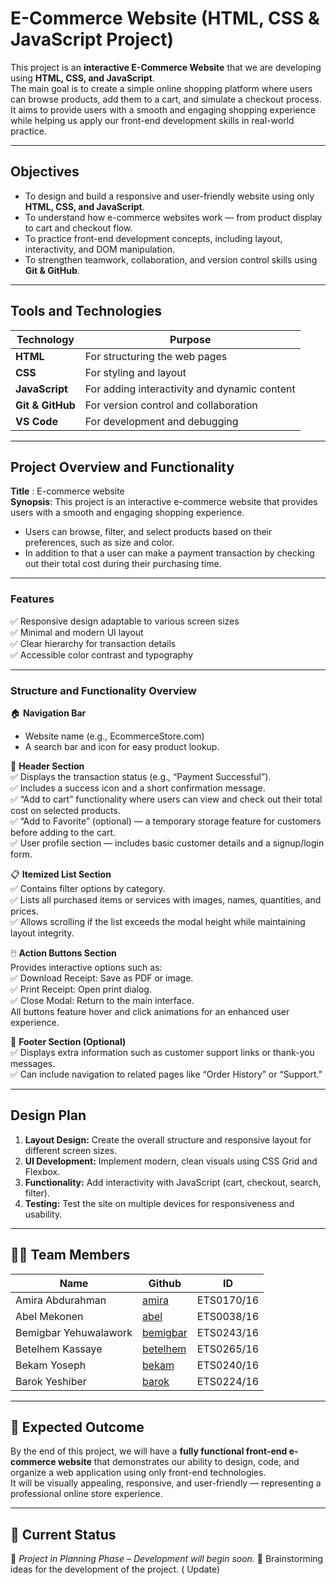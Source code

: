 #  E-Commerce Website (HTML, CSS & JavaScript Project)

This project is an **interactive E-Commerce Website** that we are developing using **HTML, CSS, and JavaScript**.  
The main goal is to create a simple online shopping platform where users can browse products, add them to a cart, and simulate a checkout process.  
It aims to provide users with a smooth and engaging shopping experience while helping us apply our front-end development skills in real-world practice.

---

##  Objectives
- To design and build a responsive and user-friendly website using only **HTML, CSS, and JavaScript**.  
- To understand how e-commerce websites work — from product display to cart and checkout flow.  
- To practice front-end development concepts, including layout, interactivity, and DOM manipulation.  
- To strengthen teamwork, collaboration, and version control skills using **Git & GitHub**.

---

## Tools and Technologies
| Technology | Purpose |
|-------------|----------|
| **HTML** | For structuring the web pages |
| **CSS** | For styling and layout |
| **JavaScript** | For adding interactivity and dynamic content |
| **Git & GitHub** | For version control and collaboration |
| **VS Code** | For development and debugging |

---

##  Project Overview and Functionality

**Title** :  E-commerce website <br>
**Synopsis**: This project is an interactive e-commerce website that provides users with a smooth and engaging shopping experience.<br>
+ Users can browse, filter, and select products based on their preferences, such as size and color.<br>
+ In addition to that a user can make a payment transaction by checking out their total cost during their purchasing time.<br>

---

###  Features
✅ Responsive design adaptable to various screen sizes<br>
✅ Minimal and modern UI layout<br>
✅ Clear hierarchy for transaction details<br>
✅ Accessible color contrast and typography<br>

---

###  Structure and Functionality Overview

🏠 **Navigation Bar**  
- Website name (e.g., EcommerceStore.com)<br>
- A search bar and icon for easy product lookup.<br>

🧾 **Header Section**  
✅ Displays the transaction status (e.g., “Payment Successful”).<br>
✅ Includes a success icon and a short confirmation message.<br>
✅ “Add to cart” functionality where users can view and check out their total cost on selected products.<br>
✅ “Add to Favorite” (optional) — a temporary storage feature for customers before adding to the cart.<br>
✅ User profile section — includes basic customer details and a signup/login form.<br>

📋 **Itemized List Section**  
✅ Contains filter options by category.<br>
✅ Lists all purchased items or services with images, names, quantities, and prices.<br>
✅ Allows scrolling if the list exceeds the modal height while maintaining layout integrity.<br>

🖱️ **Action Buttons Section**  
Provides interactive options such as:<br>
   ✅ Download Receipt: Save as PDF or image.<br>
   ✅ Print Receipt: Open print dialog.<br>
   ✅ Close Modal: Return to the main interface.<br>
All buttons feature hover and click animations for an enhanced user experience.<br>

🦶 **Footer Section (Optional)**  
✅ Displays extra information such as customer support links or thank-you messages.<br>
✅ Can include navigation to related pages like “Order History” or “Support.”<br>

---

##  Design Plan
1. **Layout Design:** Create the overall structure and responsive layout for different screen sizes.  
2. **UI Development:** Implement modern, clean visuals using CSS Grid and Flexbox.  
3. **Functionality:** Add interactivity with JavaScript (cart, checkout, search, filter).  
4. **Testing:** Test the site on multiple devices for responsiveness and usability.  

---

## 👩‍💻 Team Members
| Name |Github | ID|
|------|------|-------------|
| Amira Abdurahman | [amira](https://github.com/ami798) |ETS0170/16 |
| Abel Mekonen | [abel](https://github.com/bella-247/) |ETS0038/16 |
| Bemigbar Yehuwalawork | [bemigbar](https://github.com/Bem132833) |ETS0243/16 |
| Betelhem Kassaye | [betelhem](https://github.com/betelhem16) |ETS0265/16 |
| Bekam Yoseph | [bekam](https://github.com/bekam-bit) |ETS0240/16 |
| Barok Yeshiber | [barok](https://github.com/Barok-y) |ETS0224/16 |

---

## 🏁 Expected Outcome
By the end of this project, we will have a **fully functional front-end e-commerce website** that demonstrates our ability to design, code, and organize a web application using only front-end technologies.  
It will be visually appealing, responsive, and user-friendly — representing a professional online store experience.

---

## 📅 Current Status
🚧 *Project in Planning Phase – Development will begin soon.*
🚧 Brainstorming ideas for the development of the project. ( Update)
